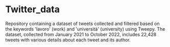 # Twitter_data
Repository containing a dataset of tweets collected and filtered based on the keywords 'lavoro' (work) and 'università' (university) using Tweepy. The dataset, collected from January 2021 to October 2022, includes 22,428 tweets with various details about each tweet and its author.
